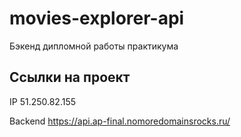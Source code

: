 # movies-explorer-api
Бэкенд дипломной работы практикума

## Ссылки на проект

IP 51.250.82.155

Backend https://api.ap-final.nomoredomainsrocks.ru/
